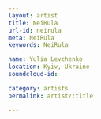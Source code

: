 ```yaml
---
layout: artist
title: NeiRula
url-id: neirula
meta: NeiRula
keywords: NeiRula

name: Yulia Levchenko
location: Kyiv, Ukraine
soundcloud-id: 

category: artists
permalink: artist/:title

---
```



